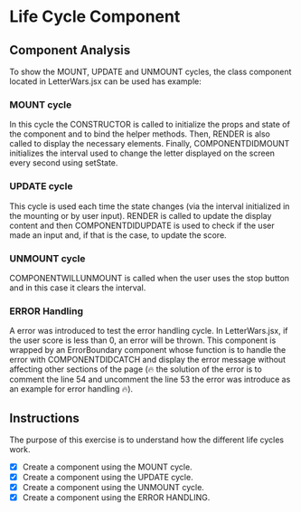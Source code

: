 # Life Cycle Component

## Component Analysis

To show the MOUNT, UPDATE and UNMOUNT cycles, the class component located in LetterWars.jsx can be used has example:

### MOUNT cycle

In this cycle the CONSTRUCTOR is called to initialize the props and state of the component and to bind the helper methods. Then, RENDER is also called to display the necessary elements. Finally, COMPONENTDIDMOUNT initializes the interval used to change the letter displayed on the screen every second using setState.

### UPDATE cycle

This cycle is used each time the state changes (via the interval initialized in the mounting or by user input). RENDER is called to update the display content and then COMPONENTDIDUPDATE is used to check if the user made an input and, if that is the case, to update the score.

### UNMOUNT cycle

COMPONENTWILLUNMOUNT is called when the user uses the stop button and in this case it clears the interval.

### ERROR Handling

A error was introduced to test the error handling cycle. In LetterWars.jsx, if the user score is less than 0, an error will be thrown. This component is wrapped by an ErrorBoundary component whose function is to handle the error with COMPONENTDIDCATCH and display the error message without affecting other sections of the page (:fire: the solution of the error is to comment the line 54 and uncomment the line 53 the error was introduce as an example for error handling :fire:).

## Instructions

The purpose of this exercise is to understand how the different life cycles work.

- [X] Create a component using the MOUNT cycle.
- [X] Create a component using the UPDATE cycle.
- [X] Create a component using the UNMOUNT cycle.
- [X] Create a component using the ERROR HANDLING.
